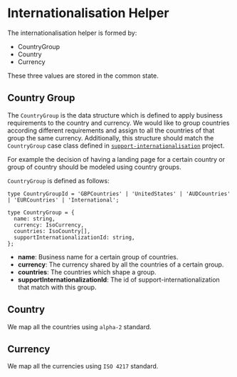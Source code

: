 # Internationalisation Helper

The internationalisation helper is formed by:
* CountryGroup
* Country
* Currency

These three values are stored in the common state. 
 

## Country Group

The `CountryGroup` is the data structure which is defined to apply business requirements to the country and currency.
We would like to group countries according different requirements and assign to all the countries of that group the 
same currency. Additionally, this structure should match the `CountryGroup` case class defined in
[`support-internationalisation`](https://github.com/guardian/support-internationalisation) project.

For example the decision of having a landing page for a certain country or group of country should be modeled using 
country groups.       

`CountryGroup` is defined as follows:

```
type CountryGroupId = 'GBPCountries' | 'UnitedStates' | 'AUDCountries' | 'EURCountries' | 'International';

type CountryGroup = {
  name: string,
  currency: IsoCurrency,
  countries: IsoCountry[],
  supportInternationalizationId: string,
};
```

* **name**: Business name for a certain group of countries.
* **currency**: The currency shared by all the countries of a certain group.
* **countries**: The countries which shape a group.
* **supportInternationalizationId**: The id of support-internationalization that match with this group. 



## Country

We map all the countries using `alpha-2` standard.

## Currency

We map all the currencies using `ISO 4217` standard.